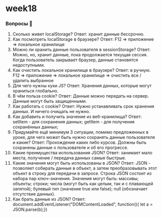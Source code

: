 # week18

### Вопросы 💎

1. Сколько живет localStorage?
   Ответ: хранит данные бессрочно.
2. Как посмотреть localStorage в браузере?
   Ответ: F12 => приложение => локальное хранилище
3. Можно ли хранить данные пользователя в sessionStorage?
   Ответ: Можно, но, хранит данные, пока продолжается текущая сессия. Когда пользователь закрывает браузер, данные становятся недоступными.
4. Как очистить локальное хранилище в браузере?
   Ответ: в ручную. F12 => приложение => локальное хранилище => очистить все / удалить выбранное
5. Для чего нужны куки JS?
   Ответ: Хранения данных, которые могут храниться глобально.
6. В чём польза cookie?
   Ответ: Данные можно передать на сервер. Данные могут быть защищенными.
7. Как работать с cookie?
   Ответ: Нужно устанавливать срок хранения данных. И ничего очищать не нужно.
8. Как добавить и получить значение из веб-хранилища?
   Ответ: setItem - для сохранения данных;
   getItem - для получения сохранённых данных;
9. Придумайте ещё минимум 3 ситуации, помимо предложенных в уроке, для чего может быть нужно сохранять данные пользователя и какие?
   Ответ: Прохождение каких либо курсов. Должны быть сохранены данные о пользователе и об его прогрессе.
10. Какие преимущества использования JSON?
    Ответ: занимает мало места, получение / передача данных самые быстрые.
11. Какие значения могут быть использованы в JSON?
    Ответ: JSON - позволяет собирать данные в объект, а затем преобразовывать этот объект в строку для передачи в запросе. Строка JSON состоит из набора пар ключ-значения. Значения могут быть: массивы; объекты; строки; числа (могут быть как целым, так и с плавающей запятой); булевый тип (значение true или false); null (обозначает отсутствие данных).
12. Как брать данные из JSON?
    Ответ: document.addEventListener("DOMContentLoaded", function(){ let a = JSON.parse(b);})
